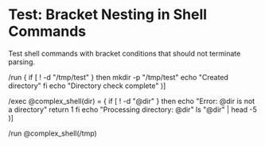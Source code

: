 # Test: Bracket Nesting in Shell Commands

Test shell commands with bracket conditions that should not terminate parsing.

/run {
if [ ! -d "/tmp/test" }
then
  mkdir -p "/tmp/test"
  echo "Created directory"
fi
echo "Directory check complete"
)]

/exec @complex_shell(dir) = {
if [ ! -d "@dir" }
then
  echo "Error: @dir is not a directory"
  return 1
fi
echo "Processing directory: @dir"
ls "@dir" | head -5
)]

/run @complex_shell(/tmp)